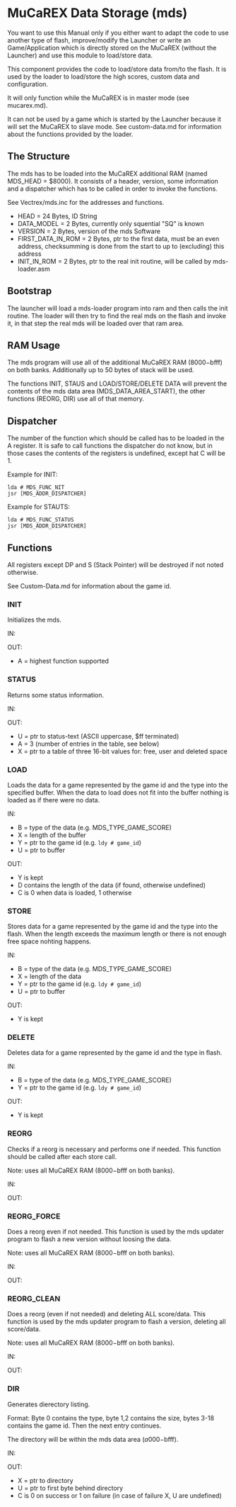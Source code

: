 MuCaREX Data Storage (mds)
==========================

You want to use this Manual only if you either want to adapt the code to
use another type of flash, improve/modify the Launcher or write an
Game/Application which is directly stored on the MuCaREX (without the
Launcher) and use this module to load/store data.

This component provides the code to load/store data from/to the flash.
It is used by the loader to load/store the high scores, custom data and
configuration.

It will only function while the MuCaREX is in master mode (see
mucarex.md).

It can not be used by a game which is started by the Launcher because it
will set the MuCaREX to slave mode. See custom-data.md for information
about the functions provided by the loader.


The Structure
-------------


The mds has to be loaded into the MuCaREX additional RAM (named MDS_HEAD
= $8000). It consists of a header, version, some information and a
dispatcher which has to be called in order to invoke the functions.

See Vectrex/mds.inc for the addresses and functions.

* HEAD = 24 Bytes, ID String
* DATA_MODEL = 2 Bytes, currently only squential "SQ" is known
* VERSION = 2 Bytes, version of the mds Software
* FIRST\_DATA\_IN\_ROM = 2 Bytes, ptr to the first data, must be an even address,
	checksumming is done from the start to up to (excluding) this address
* INIT\_IN\_ROM = 2 Bytes, ptr to the real init routine, will be called by mds-loader.asm


Bootstrap
---------

The launcher will load a mds-loader program into ram and then calls the
init routine. The loader will then try to find the real mds on the flash
and invoke it, in that step the real mds will be loaded over that ram
area.


RAM Usage
---------

The mds program will use all of the additional MuCaREX RAM ($8000-$bfff)
on both banks. Additionally up to 50 bytes of stack will be used.

The functions INIT, STAUS and LOAD/STORE/DELETE DATA will prevent the
contents of the mds data area (MDS\_DATA\_AREA\_START), the other
functions (REORG, DIR) use all of that memory.


Dispatcher
----------

The number of the function which should be called has to be loaded in
the A register. It is safe to call functions the dispatcher do not know,
but in those cases the contents of the registers is undefined, except
hat C will be 1.

Example for INIT:

	lda # MDS_FUNC_NIT
	jsr [MDS_ADDR_DISPATCHER]

Example for STAUTS:

	lda # MDS_FUNC_STATUS
	jsr [MDS_ADDR_DISPATCHER]


Functions
---------

All registers except DP and S (Stack Pointer) will be destroyed if not
noted otherwise.

See Custom-Data.md for information about the game id.

### INIT
Initializes the mds.

IN:

OUT:

* A = highest function supported

### STATUS
Returns some status information.

IN:

OUT:

* U = ptr to status-text (ASCII uppercase, $ff terminated)
* A = 3 (number of entries in the table, see below)
* X = ptr to a table of three 16-bit values for: free, user and deleted space

### LOAD
Loads the data for a game represented by the game id and the type into
the specified buffer. When the data to load does not fit into the buffer
nothing is loaded as if there were no data.

IN:

* B = type of the data (e.g. MDS\_TYPE\_GAME\_SCORE)
* X = length of the buffer
* Y = ptr to the game id (e.g. `ldy # game_id`)
* U = ptr to buffer

OUT:

* Y is kept
* D contains the length of the data (if found, otherwise undefined)
* C is 0 when data is loaded, 1 otherwise

### STORE
Stores data for a game represented by the game id and the type into the
flash. When the length exceeds the maximum length or there is not enough
free space nohting happens.

IN:

* B = type of the data (e.g. MDS\_TYPE\_GAME\_SCORE)
* X = length of the data
* Y = ptr to the game id (e.g. `ldy # game_id`)
* U = ptr to buffer

OUT:

* Y is kept

### DELETE
Deletes data for a game represented by the game id and the type in
flash.

IN:

* B = type of the data (e.g. MDS\_TYPE\_GAME\_SCORE)
* Y = ptr to the game id (e.g. `ldy # game_id`)

OUT:

* Y is kept

### REORG
Checks if a reorg is necessary and performs one if needed. This function
should be called after each store call.

Note: uses all MuCaREX RAM ($8000-$bfff on both banks).

IN:

OUT:

### REORG_FORCE
Does a reorg even if not needed. This function is used by the mds
updater program to flash a new version without loosing the data.

Note: uses all MuCaREX RAM ($8000-$bfff on both banks).

IN:

OUT:

### REORG_CLEAN
Does a reorg (even if not needed) and deleting ALL score/data. This
function is used by the mds updater program to flash a version, deleting
all score/data.

Note: uses all MuCaREX RAM ($8000-$bfff on both banks).

IN:

OUT:

### DIR
Generates dierectory listing.

Format: Byte 0 contains the type, byte 1,2 contains the size, bytes 3-18
contains the game id. Then the next entry continues.

The directory will be within the mds data area ($a000-$bfff).

IN:

OUT:

* X = ptr to directory
* U = ptr to first byte behind directory
* C is 0 on success or 1 on failure (in case of failure X, U are undefined)

